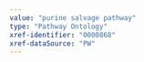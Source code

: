 ```yaml
---
value: "purine salvage pathway"
type: "Pathway Ontology"
xref-identifier: "0000868"
xref-dataSource: "PW"
---
```

